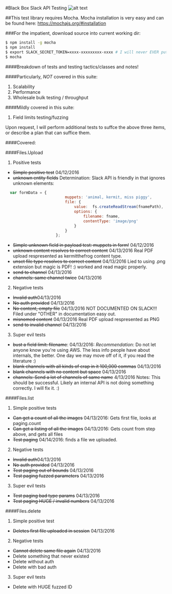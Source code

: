 #Black Box Slack API Testing
![alt text](http://bersama.com/images/mochascreenshot.png "Black Box Slack API Testing")

##This test library requires Mocha.  Mocha installation is very easy and can be found here: https://mochajs.org/#installation

###For the impatient, download source into current working dir:
```bash
$ npm install -g mocha
$ npm install
$ export SLACK_SECRET_TOKEN=xxxx-xxxxxxxxx-xxxx # I will never EVER put this in a configuration file in (D)RCS.  EVER :D.
$ mocha
```


####Breakdown of tests and testing tactics/classes and notes!

####Particularly, *NOT* covered in this suite:
1. Scalability
2. Performance
3. Wholesale bulk testing / throughput


####Mildly covered in this suite:
1. Field limits testing/fuzzing

Upon request, I will perform additional tests to suffce the above three items, or describe a plan that can suffice them.

####Covered:

####Files.Upload
1. Positive tests 
  * ~~Simple positive test~~ 04/12/2016 
  * ~~unknown entity fields~~ Determination:  Slack API is friendly in that ignores unknown elements: 
  ```javascript
  	var formData = {
							muppets: 'animal, kermit, miss piggy',
							file: {
								value:  fs.createReadStream(fnamePath),
								options: {
									filename: fname,
									contentType: 'image/png'
								}
							}	
						};
```
  * ~~Simple unknown field in payload test: muppets in form!~~ 04/12/2016 
  * ~~unknown content resolves to correct content~~ 04/13/2016 Real PDF upload respresented as kermitthefrog content type.
  * ~~unset file type resolves to correct content~~ 04/13/2016 Lied to using .png extension but magic is PDF! :) worked and read magic properly.
  * ~~send to channel~~ 04/13/2016 
  * ~~channels: same channel twice~~ 04/13/2016 
2. Negative tests
  * ~~Invalid auth~~04/13/2016
  * ~~No auth provided~~ 04/13/2016
  * ~~No content, empty file~~ 04/13/2016 NOT DOCUMENTED ON SLACK!!! Filed under "OTHER" in documentation easy out.
  * ~~misnomed content~~ 04/13/2016 Real PDF upload respresented as PNG
  * ~~send to invalid channel~~ 04/13/2016 

3. Super evil tests
  * ~~bust a field limit: filename~~: 04/13/2016:  *Recommendation*: Do not let anyone know you're using AWS.  The less info people have about internals, the better.  One day we may move off of it, if you read the literature :) 
  * ~~blank channels with all kinds of crap in it 100,000 commas~~ 04/13/2016
  * ~~blank channels with no content but space~~ 04/13/2016
  * ~~channels: Send a lot of channels of same name~~ 4/13/2016 Notes: This should be successful.  Likely an internal API is not doing something correctly.  I will fix it. :)
  

####Files.list 
1. Simple positive tests
  * ~~Can get a count of all the images~~ 04/13/2016: Gets first file, looks at paging.count
  * ~~Can get a listing of all the images~~ 04/13/2016: Gets count from step above, and gets all files
  * ~~Test paging~~ 04/14/2016: finds a file we uploaded.

2. Negative tests
  * ~~Invalid auth~~04/13/2016
  * ~~No auth provided~~ 04/13/2016
  * ~~Test paging out of bounds~~ 04/13/2016
  * ~~Test paging fuzzed parameters~~ 04/13/2016
  

3. Super evil tests
  * ~~Test paging bad type params~~ 04/13/2016
  * ~~Test paging HUGE / invalid numbers~~ 04/13/2016

####Files.delete 
1. Simple positive test
  * ~~Deletes first file uploaded in session~~ 04/13/2016
  
2. Negative tests
  * ~~Cannot delete same file again~~ 04/13/2016
  * Delete something that never existed
  * Delete without auth
  * Delete with bad auth

3. Super evil tests
  * Delete with HUGE fuzzed ID


  